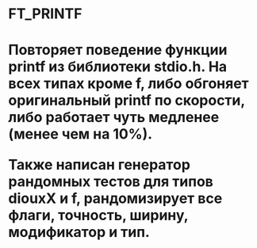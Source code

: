 <h1>FT_PRINTF<h1>

<p>
Повторяет поведение функции printf из библиотеки stdio.h.
<b>На всех типах кроме f, либо обгоняет оригинальный printf по скорости, либо работает чуть медленее (менее чем на 10%).<b>

<b>Также написан генератор рандомных тестов для типов diouxX и f, рандомизирует все флаги, точность, ширину, модификатор и тип.<b><p>
